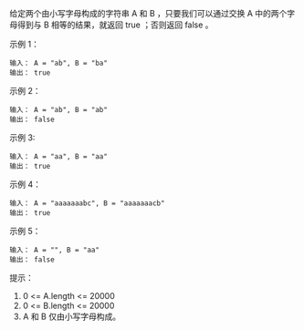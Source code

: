 给定两个由小写字母构成的字符串 A 和 B ，只要我们可以通过交换 A 中的两个字母得到与 B 相等的结果，就返回 true ；否则返回 false 。


示例 1：
```
输入： A = "ab", B = "ba"
输出： true
```

示例 2：
```
输入： A = "ab", B = "ab"
输出： false
```

示例 3:
```
输入： A = "aa", B = "aa"
输出： true
```

示例 4：
```
输入： A = "aaaaaaabc", B = "aaaaaaacb"
输出： true
```

示例 5：
```
输入： A = "", B = "aa"
输出： false
```

提示：

1. 0 <= A.length <= 20000
2. 0 <= B.length <= 20000
3. A 和 B 仅由小写字母构成。
